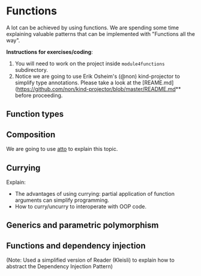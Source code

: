 # Functions

A lot can be achieved by using functions. We are spending some time explaining valuable patterns that can be implemented with "Functions all the way".

**Instructions for exercises/coding**:

1. You will need to work on the project inside `module4functions` subdirectory.
2. Notice we are going to use Erik Osheim's (@non) kind-projector to simplify type annotations. Please take a look at the [REAME.md](https://github.com/non/kind-projector/blob/master/README.md** before proceeding.

## Function types

## Composition

We are going to use [atto](https://tpolecat.github.io/atto/) to explain this topic.

## Currying

Explain:

* The advantages of using currying: partial application of function arguments can simplify programming.
* How to curry/uncurry to interoperate with OOP code.

## Generics and parametric polymorphism

## Functions and dependency injection

(Note: Used a simplified version of Reader (Kleisli) to explain how to abstract the Dependency Injection Pattern)
